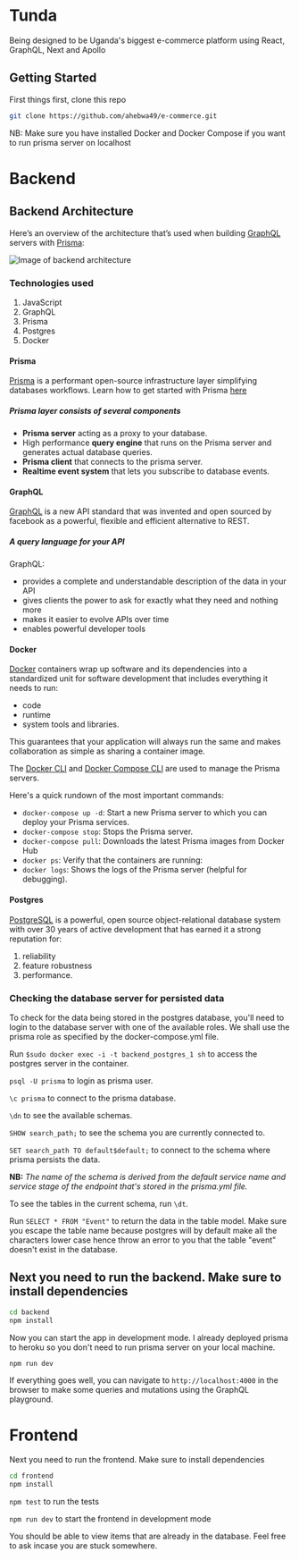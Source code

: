 # Tunda

Being designed to be Uganda's biggest e-commerce platform using React, GraphQL, Next and Apollo

## Getting Started

First things first, clone this repo

```sh
git clone https://github.com/ahebwa49/e-commerce.git
```

NB: Make sure you have installed Docker and Docker Compose if you want to run prisma server on localhost

# Backend

## Backend Architecture

Here’s an overview of the architecture that’s used when building [GraphQL](https://graphql.org/) servers with [Prisma](https://www.prisma.io/):

![Image of backend architecture](https://i.imgur.com/OyIQQxF.png)

### Technologies used

1. JavaScript
2. GraphQL
3. Prisma
4. Postgres
5. Docker

#### Prisma

[Prisma](https://www.prisma.io/) is a performant open-source infrastructure layer simplifying databases workflows. Learn how to get started with Prisma [here](https://docs-beta.prisma.io/1.13/get-started/01-setting-up-prisma-new-database-a002/)

##### Prisma layer consists of several components

- **Prisma server** acting as a proxy to your database.
- High performance **query engine** that runs on the Prisma server and generates actual database queries.
- **Prisma client** that connects to the prisma server.
- **Realtime event system** that lets you subscribe to database events.

#### GraphQL

[GraphQL](https://graphql.org/) is a new API standard that was invented and open sourced by facebook as a powerful, flexible and efficient alternative to REST.

##### A query language for your API

GraphQL:

- provides a complete and understandable description of the data in your API
- gives clients the power to ask for exactly what they need and nothing more
- makes it easier to evolve APIs over time
- enables powerful developer tools

#### Docker

[Docker](https://www.docker.com/) containers wrap up software and its dependencies into a standardized unit for software development that includes everything it needs to run:

- code
- runtime
- system tools and libraries.

This guarantees that your application will always run the same and makes collaboration as simple as sharing a container image.

The [Docker CLI](https://docs.docker.com/engine/reference/commandline/cli) and [Docker Compose CLI](https://docs.docker.com/compose/reference/) are used to manage the Prisma servers.

Here's a quick rundown of the most important commands:

- `docker-compose up -d`: Start a new Prisma server to which you can deploy your Prisma services.
- `docker-compose stop`: Stops the Prisma server.
- `docker-compose pull`: Downloads the latest Prisma images from Docker Hub
- `docker ps`: Verify that the containers are running:
- `docker logs`: Shows the logs of the Prisma server (helpful for debugging).

#### Postgres

[PostgreSQL](https://www.postgresql.org/) is a powerful, open source object-relational database system with over 30 years of active development that has earned it a strong reputation for:

1. reliability
2. feature robustness
3. performance.

### Checking the database server for persisted data

To check for the data being stored in the postgres database, you'll need to login to the database server with one of the available roles. We shall use the prisma role as specified by the docker-compose.yml file.

Run `$sudo docker exec -i -t backend_postgres_1 sh` to access the postgres server in the container.

`psql -U prisma` to login as prisma user.

`\c prisma` to connect to the prisma database.

`\dn` to see the available schemas.

`SHOW search_path;` to see the schema you are currently connected to.

`SET search_path TO default$default;` to connect to the schema where prisma persists the data.

**NB:** _The name of the schema is derived from the default service name and service stage of the endpoint that's stored in the prisma.yml file._

To see the tables in the current schema, run `\dt`.

Run `SELECT * FROM "Event"` to return the data in the table model. Make sure you escape the table name because postgres will by default make all the characters lower case hence throw an error to you that the table "event" doesn't exist in the database.


## Next you need to run the backend. Make sure to install dependencies

```sh
cd backend
npm install
```

Now you can start the app in development mode. I already deployed prisma to heroku so you don't need to run prisma server on your local machine.

`npm run dev`


If everything goes well, you can navigate to `http://localhost:4000` in the browser to make some queries and mutations using the GraphQL playground.

# Frontend

Next you need to run the frontend. Make sure to install dependencies

```sh
cd frontend
npm install
```

`npm test` to run the tests

`npm run dev` to start the frontend in development mode

You should be able to view items that are already in the database. Feel free to ask incase you are stuck somewhere.